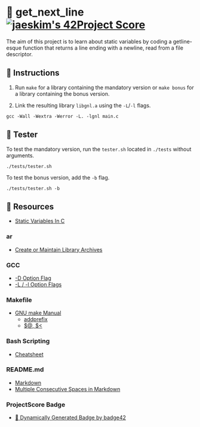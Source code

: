 # :large_orange_diamond: get_next_line &ensp; [![jaeskim's 42Project Score](https://badge42.herokuapp.com/api/project/floogman/get_next_line)](https://github.com/JaeSeoKim/badge42)

The aim of this project is to learn about static variables by coding a getline-esque function that returns a line ending with a newline, read from a file descriptor.

## :small_orange_diamond: Instructions

1. Run `make` for a library containing the mandatory version or `make bonus` for a library containing the bonus version.

2. Link the resulting library `libgnl.a` using the `-L`/`-l` flags.

```
gcc -Wall -Wextra -Werror -L. -lgnl main.c
```

## :small_orange_diamond: Tester

To test the mandatory version, run the `tester.sh` located in `./tests` without arguments.

```
./tests/tester.sh
```

To test the bonus version, add the `-b` flag.

```
./tests/tester.sh -b
```

## :small_orange_diamond: Resources
- [Static Variables In C](https://www.geeksforgeeks.org/static-variables-in-c/)
### ar
- [Create or Maintain Library Archives](https://www.ibm.com/docs/en/zos/2.4.0?topic=descriptions-ar-create-maintain-library-archives)
### GCC
- [-D Option Flag](https://www.rapidtables.com/code/linux/gcc/gcc-d.html)
- [-L / -l Option Flags](https://www.rapidtables.com/code/linux/gcc/gcc-l.html)
### Makefile
- [GNU make Manual](https://www.gnu.org/software/make/manual/make.html)
    - [addprefix](https://www.gnu.org/software/make/manual/make.html#File-Name-Functions)
    - [$@, $<](https://www.gnu.org/software/make/manual/html_node/Automatic-Variables.html#Automatic-Variables)
### Bash Scripting
- [Cheatsheet](https://devhints.io/bash)
### README.md
- [Markdown](https://docs.github.com/en/github/writing-on-github/getting-started-with-writing-and-formatting-on-github/basic-writing-and-formatting-syntax)
- [Multiple Consecutive Spaces in Markdown](https://steemit.com/markdown/@jamesanto/how-to-add-multiple-spaces-between-texts-in-markdown)
### ProjectScore Badge
- [🚀 Dynamically Generated Badge by badge42](https://github.com/JaeSeoKim/badge42)
